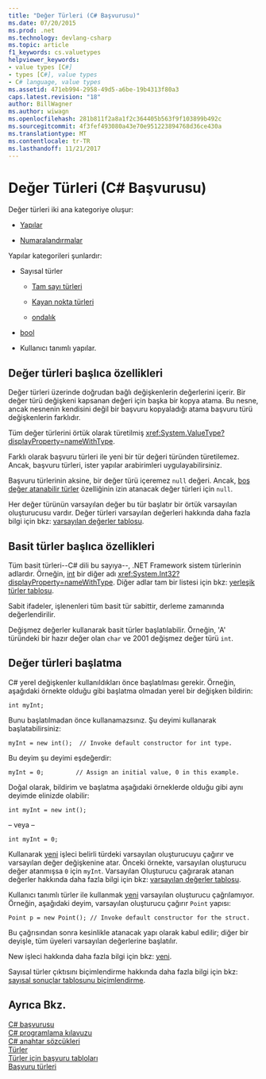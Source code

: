 ```yaml
---
title: "Değer Türleri (C# Başvurusu)"
ms.date: 07/20/2015
ms.prod: .net
ms.technology: devlang-csharp
ms.topic: article
f1_keywords: cs.valuetypes
helpviewer_keywords:
- value types [C#]
- types [C#], value types
- C# language, value types
ms.assetid: 471eb994-2958-49d5-a6be-19b4313f80a3
caps.latest.revision: "18"
author: BillWagner
ms.author: wiwagn
ms.openlocfilehash: 281b811f2a8a1f2c364405b563f9f103899b492c
ms.sourcegitcommit: 4f3fef493080a43e70e951223894768d36ce430a
ms.translationtype: MT
ms.contentlocale: tr-TR
ms.lasthandoff: 11/21/2017
---
```

# <a name="value-types-c-reference"></a>Değer Türleri (C# Başvurusu)
Değer türleri iki ana kategoriye oluşur:  
  
-   [Yapılar](../../../csharp/language-reference/keywords/struct.md)  
  
-   [Numaralandırmalar](../../../csharp/language-reference/keywords/enum.md)  
  
 Yapılar kategorileri şunlardır:  
  
-   Sayısal türler  
  
    -   [Tam sayı türleri](../../../csharp/language-reference/keywords/integral-types-table.md)  
  
    -   [Kayan nokta türleri](../../../csharp/language-reference/keywords/floating-point-types-table.md)  
  
    -   [ondalık](../../../csharp/language-reference/keywords/decimal.md)  
  
-   [bool](../../../csharp/language-reference/keywords/bool.md)  
  
-   Kullanıcı tanımlı yapılar.  
  
## <a name="main-features-of-value-types"></a>Değer türleri başlıca özellikleri  
 Değer türleri üzerinde doğrudan bağlı değişkenlerin değerlerini içerir. Bir değer türü değişkeni kapsanan değeri için başka bir kopya atama. Bu nesne, ancak nesnenin kendisini değil bir başvuru kopyaladığı atama başvuru türü değişkenlerin farklıdır.  
  
 Tüm değer türlerini örtük olarak türetilmiş <xref:System.ValueType?displayProperty=nameWithType>.  
  
 Farklı olarak başvuru türleri ile yeni bir tür değeri türünden türetilemez. Ancak, başvuru türleri, ister yapılar arabirimleri uygulayabilirsiniz.  
  
 Başvuru türlerinin aksine, bir değer türü içeremez `null` değeri. Ancak, [boş değer atanabilir türler](../../../csharp/programming-guide/nullable-types/index.md) özelliğinin izin atanacak değer türleri için `null`.  
  
 Her değer türünün varsayılan değer bu tür başlatır bir örtük varsayılan oluşturucusu vardır. Değer türleri varsayılan değerleri hakkında daha fazla bilgi için bkz: [varsayılan değerler tablosu](../../../csharp/language-reference/keywords/default-values-table.md).  
  
## <a name="main-features-of-simple-types"></a>Basit türler başlıca özellikleri  
 Tüm basit türleri--C# dili bu sayıya--, .NET Framework sistem türlerinin adlardır. Örneğin, [int](../../../csharp/language-reference/keywords/int.md) bir diğer adı <xref:System.Int32?displayProperty=nameWithType>. Diğer adlar tam bir listesi için bkz: [yerleşik türler tablosu](../../../csharp/language-reference/keywords/built-in-types-table.md).  
  
 Sabit ifadeler, işlenenleri tüm basit tür sabittir, derleme zamanında değerlendirilir.  
  
 Değişmez değerler kullanarak basit türler başlatılabilir. Örneğin, 'A' türündeki bir hazır değer olan `char` ve 2001 değişmez değer türü `int`.  
  
## <a name="initializing-value-types"></a>Değer türleri başlatma  
 C# yerel değişkenler kullanıldıkları önce başlatılması gerekir. Örneğin, aşağıdaki örnekte olduğu gibi başlatma olmadan yerel bir değişken bildirin:  
  
```  
int myInt;  
```  
  
 Bunu başlatılmadan önce kullanamazsınız. Şu deyimi kullanarak başlatabilirsiniz:  
  
```  
myInt = new int();  // Invoke default constructor for int type.  
```  
  
 Bu deyim şu deyimi eşdeğerdir:  
  
```  
myInt = 0;         // Assign an initial value, 0 in this example.  
```  
  
 Doğal olarak, bildirim ve başlatma aşağıdaki örneklerde olduğu gibi aynı deyimde elinizde olabilir:  
  
```  
int myInt = new int();  
```  
  
 – veya –  
  
```  
int myInt = 0;  
```  
  
 Kullanarak [yeni](../../../csharp/language-reference/keywords/new.md) işleci belirli türdeki varsayılan oluşturucuyu çağırır ve varsayılan değer değişkenine atar. Önceki örnekte, varsayılan oluşturucu değer atanmışsa `0` için `myInt`. Varsayılan Oluşturucu çağırarak atanan değerler hakkında daha fazla bilgi için bkz: [varsayılan değerler tablosu](../../../csharp/language-reference/keywords/default-values-table.md).  
  
 Kullanıcı tanımlı türler ile kullanmak [yeni](../../../csharp/language-reference/keywords/new.md) varsayılan oluşturucu çağrılamıyor. Örneğin, aşağıdaki deyim, varsayılan oluşturucu çağırır `Point` yapısı:  
  
```  
Point p = new Point(); // Invoke default constructor for the struct.  
```  
  
 Bu çağrısından sonra kesinlikle atanacak yapı olarak kabul edilir; diğer bir deyişle, tüm üyeleri varsayılan değerlerine başlatılır.  
  
 New işleci hakkında daha fazla bilgi için bkz: [yeni](../../../csharp/language-reference/keywords/new.md).  
  
 Sayısal türler çıktısını biçimlendirme hakkında daha fazla bilgi için bkz: [sayısal sonuçlar tablosunu biçimlendirme](../../../csharp/language-reference/keywords/formatting-numeric-results-table.md).  
  
## <a name="see-also"></a>Ayrıca Bkz.  
 [C# başvurusu](../../../csharp/language-reference/index.md)  
 [C# programlama kılavuzu](../../../csharp/programming-guide/index.md)  
 [C# anahtar sözcükleri](../../../csharp/language-reference/keywords/index.md)  
 [Türler](../../../csharp/language-reference/keywords/types.md)  
 [Türler için başvuru tabloları](../../../csharp/language-reference/keywords/reference-tables-for-types.md)  
 [Başvuru türleri](../../../csharp/language-reference/keywords/reference-types.md)
